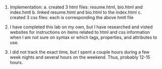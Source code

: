 1. Implementation:
    a. created 3 html files: resume.html, bio.html and index.hmtl
    b. linked resume.html and bio.html to the index.html
    c. created 3 css files: each is corresponding the above hmtl file

2.  I have completed this lab on my own, but I have researched and visted websites for instructions on items related to html and css 
    information when I am not sure on syntax or which tags, properties, and attributes to use.

3. I did not track the exact time, but I spent a couple hours during a few week nights and several hours on the weekend.  Thus, probably 12-15 hours.


